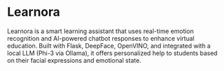 # Learnora
Learnora is a smart learning assistant that uses real-time emotion recognition and AI-powered chatbot responses to enhance virtual education. Built with Flask, DeepFace, OpenVINO, and integrated with a local LLM (Phi-3 via Ollama), it offers personalized help to students based on their facial expressions and emotional state.
